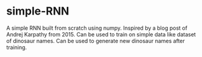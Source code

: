 # simple-RNN
A simple RNN built from scratch using numpy. Inspired by a blog post of Andrej Karpathy from 2015. Can be used to train on simple data like dataset of dinosaur names. Can be used to generate new dinosaur names after training.
